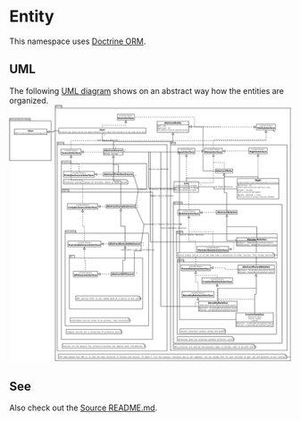 # Entity
This namespace uses [Doctrine ORM](https://www.doctrine-project.org/projects/doctrine-orm/en/2.6/reference/working-with-objects.html).

## UML
The following [UML diagram](https://de.wikipedia.org/wiki/Unified_Modeling_Language) shows on an abstract way how the entities are organized.
![Entity UML](.meta/uml.png)

## See
Also check out the [Source README.md](Source/README.md).
